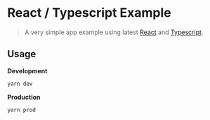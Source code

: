 # React / Typescript Example

> A very simple app example using latest [React](https://reactjs.org/) and [Typescript](https://www.typescriptlang.org/).

## Usage

**Development**

```sh
yarn dev
```

**Production**

```sh
yarn prod
```
